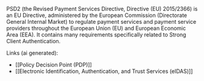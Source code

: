 PSD2 (the Revised Payment Services Directive, Directive (EU) 2015/2366) is an EU Directive, administered by the European Commission (Directorate General Internal Market) to regulate payment services and payment service providers throughout the European Union (EU) and European Economic Area (EEA). It contains many requirements specifically related to Strong Client Authentication.

Links (ai generated):
 - [[Policy Decision Point (PDP)]]
 - [[Electronic Identification, Authentication, and Trust Services (eIDAS)]]
